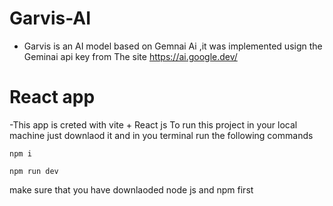 # Garvis-AI
- Garvis is an AI model based on Gemnai Ai ,it was implemented usign the Geminai api key from The site https://ai.google.dev/
# React app 
-This app is creted with vite + React js 
To run this project in your local machine just downlaod it and in you terminal run the following commands
```
npm i
``` 
```
npm run dev
``` 
make sure that you have downlaoded node js and npm first 
